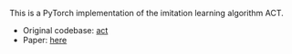 This is a PyTorch implementation of the imitation learning algorithm ACT. 
- Original codebase: [act](https://github.com/tonyzhaozh/act)
- Paper: [here](https://arxiv.org/abs/2304.13705)
